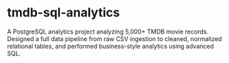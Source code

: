 # tmdb-sql-analytics
A PostgreSQL analytics project analyzing 5,000+ TMDB movie records.   Designed a full data pipeline from raw CSV ingestion to cleaned, normalized relational tables, and performed business-style analytics using advanced SQL.

